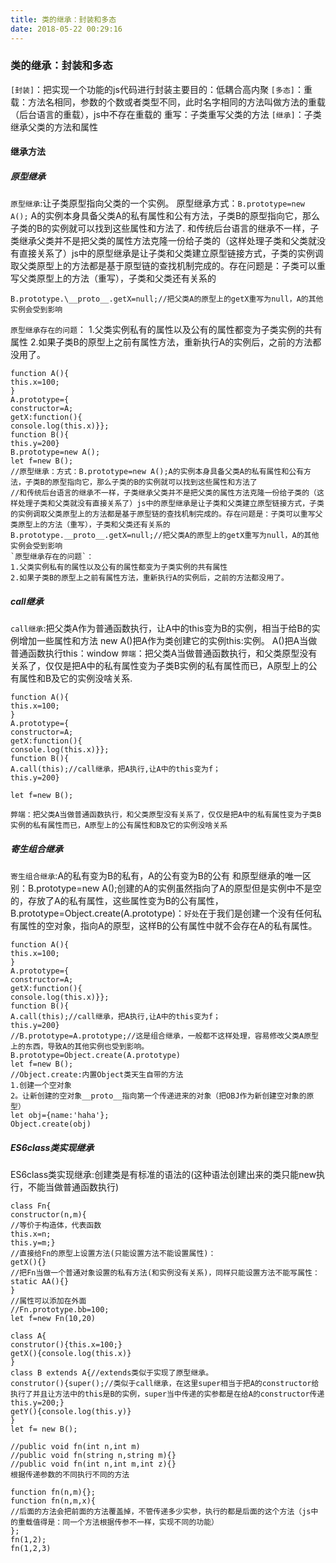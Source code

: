 ```yaml
---
title: 类的继承：封装和多态
date: 2018-05-22 00:29:16
---
```

###   类的继承：封装和多态
`[封装]`：把实现一个功能的js代码进行封装主要目的：低耦合高内聚
`[多态]`：重载：方法名相同，参数的个数或者类型不同，此时名字相同的方法叫做方法的重载（后台语言的重载），js中不存在重载的
重写：子类重写父类的方法
`[继承]`：子类继承父类的方法和属性
####   继承方法
#####  原型继承
`原型继承`:让子类原型指向父类的一个实例。
原型继承方式：`B.prototype=new A();`
A的实例本身具备父类A的私有属性和公有方法，子类B的原型指向它，那么子类的B的实例就可以找到这些属性和方法了.
和传统后台语言的继承不一样，子类继承父类并不是把父类的属性方法克隆一份给子类的（这样处理子类和父类就没有直接关系了）js中的原型继承是让子类和父类建立原型链接方式，子类的实例调取父类原型上的方法都是基于原型链的查找机制完成的。存在问题是：子类可以重写父类原型上的方法（重写），子类和父类还有关系的

```
B.prototype.\__proto__.getX=null;//把父类A的原型上的getX重写为null，A的其他实例会受到影响
```
`原型继承存在的问题`：
1.父类实例私有的属性以及公有的属性都变为子类实例的共有属性
2.如果子类B的原型上之前有属性方法，重新执行A的实例后，之前的方法都没用了。
```
function A(){
this.x=100;
}
A.prototype={
constructor=A;
getX:function(){
console.log(this.x)}};
function B(){
this.y=200}
B.prototype=new A();
let f=new B();
//原型继承：方式：B.prototype=new A();A的实例本身具备父类A的私有属性和公有方法，子类B的原型指向它，那么子类的B的实例就可以找到这些属性和方法了
//和传统后台语言的继承不一样，子类继承父类并不是把父类的属性方法克隆一份给子类的（这样处理子类和父类就没有直接关系了）js中的原型继承是让子类和父类建立原型链接方式，子类的实例调取父类原型上的方法都是基于原型链的查找机制完成的。存在问题是：子类可以重写父类原型上的方法（重写），子类和父类还有关系的
B.prototype.__proto__.getX=null;//把父类A的原型上的getX重写为null，A的其他实例会受到影响
`原型继承存在的问题`：
1.父类实例私有的属性以及公有的属性都变为子类实例的共有属性
2.如果子类B的原型上之前有属性方法，重新执行A的实例后，之前的方法都没用了。

```


#####   call继承
`call继承`:把父类A作为普通函数执行，让A中的this变为B的实例，相当于给B的实例增加一些属性和方法
new A()把A作为类创建它的实例this:实例。
A()把A当做普通函数执行this：window
`弊端`：把父类A当做普通函数执行，和父类原型没有关系了，仅仅是把A中的私有属性变为子类B实例的私有属性而已，A原型上的公有属性和B及它的实例没啥关系.

```
function A(){
this.x=100;
}
A.prototype={
constructor=A;
getX:function(){
console.log(this.x)}};
function B(){
A.call(this);//call继承，把A执行,让A中的this变为f；
this.y=200}

let f=new B();

弊端：把父类A当做普通函数执行，和父类原型没有关系了，仅仅是把A中的私有属性变为子类B实例的私有属性而已，A原型上的公有属性和B及它的实例没啥关系
```
#####  寄生组合继承
`寄生组合继承`:A的私有变为B的私有，A的公有变为B的公有
和原型继承的唯一区别：B.prototype=new A();创建的A的实例虽然指向了A的原型但是实例中不是空的，存放了A的私有属性，这些属性变为B的公有属性，B.prototype=Object.create(A.prototype)：`好处`在于我们是创建一个没有任何私有属性的空对象，指向A的原型，这样B的公有属性中就不会存在A的私有属性。

```
function A(){
this.x=100;
}
A.prototype={
constructor=A;
getX:function(){
console.log(this.x)}};
function B(){
A.call(this);//call继承，把A执行,让A中的this变为f；
this.y=200}
//B.prototype=A.prototype;//这是组合继承，一般都不这样处理，容易修改父类A原型上的东西，导致A的其他实例也受到影响。
B.prototype=Object.create(A.prototype)
let f=new B();
//Object.create:内置Object类天生自带的方法
1.创建一个空对象
2。让新创建的空对象__proto__指向第一个传递进来的对象（把OBJ作为新创建空对象的原型）
let obj={name:'haha'};
Object.create(obj)
```


#####   ES6class类实现继承
ES6class类实现继承:创建类是有标准的语法的(这种语法创建出来的类只能new执行，不能当做普通函数执行)


```
class Fn{
constructor(n,m){
//等价于构造体，代表函数
this.x=n;
this.y=m;}
//直接给Fn的原型上设置方法(只能设置方法不能设置属性)：
getX(){}
//把Fn当做一个普通对象设置的私有方法(和实例没有关系)，同样只能设置方法不能写属性：
static AA(){}
}
//属性可以添加在外面
//Fn.prototype.bb=100;
let f=new Fn(10,20)

```
```
class A{
construtor(){this.x=100;}
getX(){console.log(this.x)}
}
class B extends A{//extends类似于实现了原型继承。
construtor(){super();//类似于call继承，在这里super相当于把A的constructor给执行了并且让方法中的this是B的实例，super当中传递的实参都是在给A的constructor传递
this.y=200;}
getY(){console.log(this.y)}
}
let f= new B();
```
```
//public void fn(int n,int m)
//public void fn(string n,string m){}
//public void fn(int n,int m,int z){}
根据传递参数的不同执行不同的方法
```
```
function fn(n,m){};
function fn(n,m,x){
//后面的方法会把前面的方法覆盖掉，不管传递多少实参，执行的都是后面的这个方法（js中的重载值得是：同一个方法根据传参不一样，实现不同的功能）
};
fn(1,2);
fn(1,2,3)

```